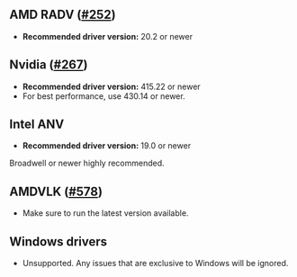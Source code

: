 ## AMD RADV ([#252](https://github.com/doitsujin/dxvk/issues/252))
- **Recommended driver version:** 20.2 or newer

## Nvidia ([#267](https://github.com/doitsujin/dxvk/issues/267))
- **Recommended driver version:** 415.22 or newer
- For best performance, use 430.14 or newer.

## Intel ANV
- **Recommended driver version:** 19.0 or newer

Broadwell or newer highly recommended.

## AMDVLK ([#578](https://github.com/doitsujin/dxvk/issues/578))
- Make sure to run the latest version available.

## Windows drivers
- Unsupported. Any issues that are exclusive to Windows will be ignored.